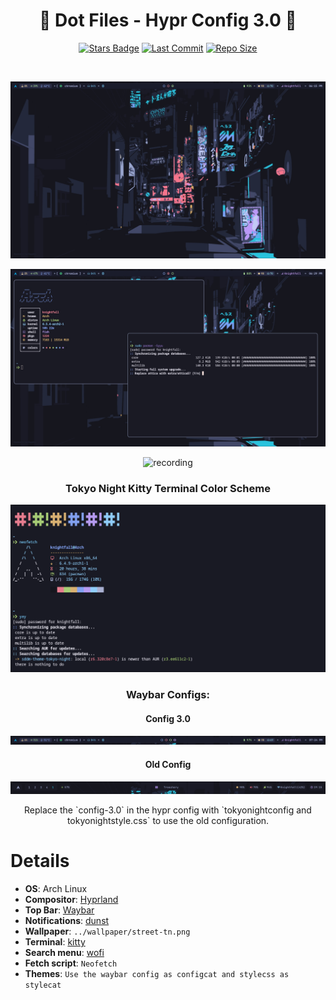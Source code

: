 <!-- # By knightfall01 on Github as a part of https://github.com/Knightfall01/Hyprland-config -->


<div align="center">

# 💠 Dot Files - Hypr Config 3.0 💠

[![Stars Badge](https://img.shields.io/github/stars/knightfall01/Hyprland-i3.svg?style=for-the-badge&color=82a1f1)](https://github.com/knightfall01/Hyprland-i3/stargazers) [![Last Commit](https://img.shields.io/github/last-commit/knightfall01/Hyprland-i3.svg?style=for-the-badge&color=b69bf1)](https://github.com/knightfall01/Hyprland-i3/commits/main) [![Repo Size](https://img.shields.io/github/repo-size/knightfall01/Hyprland-i3.svg?style=for-the-badge&color=90cdfa)](https://github.com/knightfall01/Hyprland-i3)




<br/>

![image](./assets/swappy-20231001_181737.png)
<br>

![image](./assets/swappy-20231001_182925.png)
<br>

![recording](https://github.com/Knightfall01/Hyprland-i3/assets/107239398/776c7548-353e-4cf0-b7f5-2ee29336bdf5)
<br>

### Tokyo Night Kitty Terminal Color Scheme

![image](./assets/kitty-tokyonight.png)

### Waybar Configs:

#### Config 3.0

![image](./assets/swappy-20231001_192442.png)
<br>

#### Old Config

![image](./assets/swappy-20231001_191552.png)
<br>


<p> Replace the `config-3.0` in the hypr config with `tokyonightconfig and tokyonightstyle.css` to use the old configuration. <p>

</div>

# Details
- **OS**: Arch Linux
- **Compositor**: [Hyprland](https://github.com/hyprwm/Hyprland)
- **Top Bar**: [Waybar](https://github.com/Alexays/Waybar/)
- **Notifications**: [dunst](https://github.com/dunst-project/dunst)
- **Wallpaper**: `../wallpaper/street-tn.png`
- **Terminal**: [kitty](https://github.com/kovidgoyal/kitty)
- **Search menu**: [wofi](https://github.com/uncomfyhalomacro/wofi)
- **Fetch script**: `Neofetch`
- **Themes**: `Use the waybar config as configcat and stylecss as stylecat`

